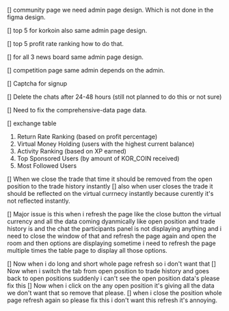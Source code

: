 [] community page we need admin page design. Which is not done in the figma design.

[] top 5 for korkoin also same admin page design.

[] top 5 profit rate ranking how to do that.

[] for all 3 news board same admin page design.

[] competition page same admin depends on the admin.

[] Captcha for signup

[] Delete the chats after 24-48 hours (still not planned to do this or not sure)

[] Need to fix the comprehensive-data page data.

[] exchange table

1. Return Rate Ranking (based on profit percentage)
2. Virtual Money Holding (users with the highest current balance)
3. Activity Ranking (based on XP earned)
4. Top Sponsored Users (by amount of KOR_COIN received)
5. Most Followed Users

[] When we close the trade that time it should be removed from the open position to the trade history instantly
[] also when user closes the trade it should be reflected on the virtual currnecy instantly because curently it's not reflected instantly.

[] Major issue is this when i refresh the page like the close button the virtual currency and all the data coming dyanmically like open position and trade history is and the chat the participants panel is not displaying anything and i need to close the window of that and refresh the page again and open the room and then options are displaying sometime i need to refresh the page multiple times the table page to display all those options.

[] Now when i do long and short whole page refresh so i don't want that
[] Now when i switch the tab from open position to trade history and goes back to open positions suddenly i can't see the open position data's please fix this
[] Now when i click on the any open position it's giving all the data we don't want that so remove that please.
[] when i close the position whole page refresh again so please fix this i don't want this refresh it's annoying.
